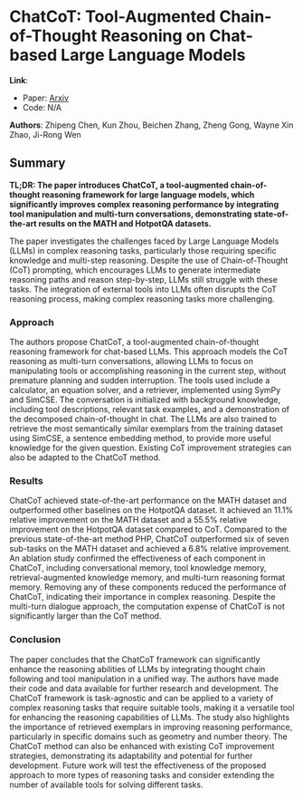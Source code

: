 <!--- Created using: ('gpt-4',) --->
<!--- Reviewed: False --->
# ChatCoT: Tool-Augmented Chain-of-Thought Reasoning on Chat-based Large Language Models

**Link**:
- Paper: [Arxiv](http://arxiv.org/pdf/2305.14323v2)
- Code: N/A

**Authors**: Zhipeng Chen, Kun Zhou, Beichen Zhang, Zheng Gong, Wayne Xin Zhao, Ji-Rong Wen

## Summary

**TL;DR: The paper introduces ChatCoT, a tool-augmented chain-of-thought reasoning framework for large language models, which significantly improves complex reasoning performance by integrating tool manipulation and multi-turn conversations, demonstrating state-of-the-art results on the MATH and HotpotQA datasets.**

The paper investigates the challenges faced by Large Language Models (LLMs) in complex reasoning tasks, particularly those requiring specific knowledge and multi-step reasoning. Despite the use of Chain-of-Thought (CoT) prompting, which encourages LLMs to generate intermediate reasoning paths and reason step-by-step, LLMs still struggle with these tasks. The integration of external tools into LLMs often disrupts the CoT reasoning process, making complex reasoning tasks more challenging.

### Approach

The authors propose ChatCoT, a tool-augmented chain-of-thought reasoning framework for chat-based LLMs. This approach models the CoT reasoning as multi-turn conversations, allowing LLMs to focus on manipulating tools or accomplishing reasoning in the current step, without premature planning and sudden interruption. The tools used include a calculator, an equation solver, and a retriever, implemented using SymPy and SimCSE. The conversation is initialized with background knowledge, including tool descriptions, relevant task examples, and a demonstration of the decomposed chain-of-thought in chat. The LLMs are also trained to retrieve the most semantically similar exemplars from the training dataset using SimCSE, a sentence embedding method, to provide more useful knowledge for the given question. Existing CoT improvement strategies can also be adapted to the ChatCoT method.
### Results

ChatCoT achieved state-of-the-art performance on the MATH dataset and outperformed other baselines on the HotpotQA dataset. It achieved an 11.1% relative improvement on the MATH dataset and a 55.5% relative improvement on the HotpotQA dataset compared to CoT. Compared to the previous state-of-the-art method PHP, ChatCoT outperformed six of seven sub-tasks on the MATH dataset and achieved a 6.8% relative improvement. An ablation study confirmed the effectiveness of each component in ChatCoT, including conversational memory, tool knowledge memory, retrieval-augmented knowledge memory, and multi-turn reasoning format memory. Removing any of these components reduced the performance of ChatCoT, indicating their importance in complex reasoning. Despite the multi-turn dialogue approach, the computation expense of ChatCoT is not significantly larger than the CoT method.
### Conclusion

The paper concludes that the ChatCoT framework can significantly enhance the reasoning abilities of LLMs by integrating thought chain following and tool manipulation in a unified way. The authors have made their code and data available for further research and development. The ChatCoT framework is task-agnostic and can be applied to a variety of complex reasoning tasks that require suitable tools, making it a versatile tool for enhancing the reasoning capabilities of LLMs. The study also highlights the importance of retrieved exemplars in improving reasoning performance, particularly in specific domains such as geometry and number theory. The ChatCoT method can also be enhanced with existing CoT improvement strategies, demonstrating its adaptability and potential for further development. Future work will test the effectiveness of the proposed approach to more types of reasoning tasks and consider extending the number of available tools for solving different tasks.
